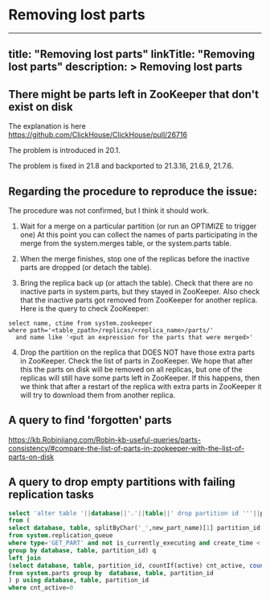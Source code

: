 # Removing lost parts
---
title: "Removing lost parts"
linkTitle: "Removing lost parts"
description: >
    Removing lost parts
---

## There might be parts left in ZooKeeper that don't exist on disk

The explanation is here https://github.com/ClickHouse/ClickHouse/pull/26716

The problem is introduced in 20.1.

The problem is fixed in 21.8 and backported to 21.3.16, 21.6.9, 21.7.6.

## Regarding the procedure to reproduce the issue:

The procedure was not confirmed, but I think it should work.

1) Wait for a merge on a particular partition (or run an OPTIMIZE to trigger one)
At this point you can collect the names of parts participating in the merge from the system.merges table, or the system.parts table.

2) When the merge finishes, stop one of the replicas before the inactive parts are dropped (or detach the table).

3) Bring the replica back up (or attach the table).
Check that there are no inactive parts in system.parts, but they stayed in ZooKeeper.
Also check that the inactive parts got removed from ZooKeeper for another replica.
Here is the query to check ZooKeeper:
```
select name, ctime from system.zookeeper
where path='<table_zpath>/replicas/<replica_name>/parts/'
  and name like '<put an expression for the parts that were merged>'
```

4) Drop the partition on the replica that DOES NOT have those extra parts in ZooKeeper.
Check the list of parts in ZooKeeper.
We hope that after this the parts on disk will be removed on all replicas, but one of the replicas will still have some parts left in ZooKeeper.
If this happens, then we think that after a restart of the replica with extra parts in ZooKeeper it will try to download them from another replica.

## A query to find 'forgotten' parts

https://kb.Robinjiang.com/Robin-kb-useful-queries/parts-consistency/#compare-the-list-of-parts-in-zookeeper-with-the-list-of-parts-on-disk

## A query to drop empty partitions with failing replication tasks

```sql
select 'alter table '||database||'.'||table||' drop partition id '''||partition_id||''';' 
from (
select database, table, splitByChar('_',new_part_name)[1] partition_id
from system.replication_queue
where type='GET_PART' and not is_currently_executing and create_time < toStartOfDay(yesterday())
group by database, table, partition_id) q
left join 
(select database, table, partition_id, countIf(active) cnt_active, count() cnt_total
from system.parts group by  database, table, partition_id
) p using database, table, partition_id
where cnt_active=0
```
